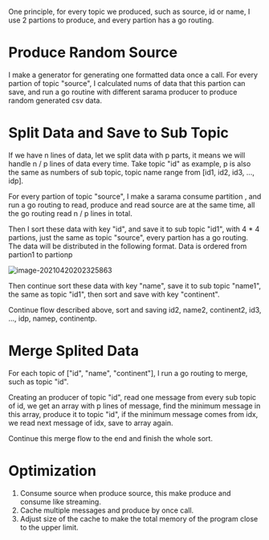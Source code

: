 One principle, for every topic we produced, such as source, id or name, I use 2 partions to produce, and every partion has a go routing.

# Produce Random Source

I make a generator for generating one formatted data once a call. For every partion of topic "source", I calculated nums of data that this partion can save, and run a go routine with different sarama producer to produce random generated csv data.

# Split Data and Save to Sub Topic

If we have n lines of data, let we split data with p parts, it means we will handle n / p lines of data every time. Take topic "id" as example, p is also the same as numbers of sub topic, topic name range from [id1, id2, id3, ..., idp].

For every partion of topic "source", I make a sarama consume partition , and run a go routing to read, produce and read  source are at the same time, all the go routing read n / p lines in total.

Then I sort these data with key "id", and save it to sub topic "id1", with 4 * 4 partions, just the same as topic "source", every partion has a go routing. The data will be distributed in the following format. Data is ordered from partion1 to partionp

![image-20210420202325863](C:\Users\qw\AppData\Roaming\Typora\typora-user-images\image-20210420202325863.png)

Then continue sort these data with key "name", save it to sub topic "name1", the same as topic "id1", then sort and save with key "continent".

Continue flow described above, sort and saving id2, name2, continent2, id3, ..., idp, namep, continentp.

# Merge Splited Data

For each topic of ["id", "name", "continent"], I run a go routing to merge, such as topic "id".

Creating an producer of topic "id", read one message from every sub topic of id, we get an array with p lines of message, find the minimum message in this array, produce it to topic "id", if the minimum message comes from idx, we read next message of idx, save to array again.

Continue this merge flow  to the end and finish the whole sort.

# Optimization

1. Consume source when produce source, this make produce and consume like streaming.
2. Cache multiple messages and produce by once call.
3. Adjust size of the cache to make the total memory of the program close to the upper limit.
